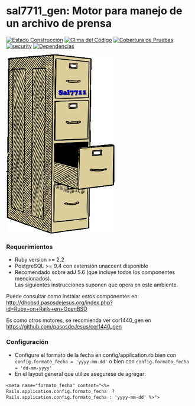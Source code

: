 # sal7711_gen: Motor para manejo de un archivo de prensa
[![Estado Construcción](https://api.travis-ci.org/pasosdeJesus/sal7711_gen.svg?branch=master)](https://travis-ci.org/pasosdeJesus/sal7711_gen) [![Clima del Código](https://codeclimate.com/github/pasosdeJesus/sal7711_gen/badges/gpa.svg)](https://codeclimate.com/github/pasosdeJesus/sal7711_gen) [![Cobertura de Pruebas](https://codeclimate.com/github/pasosdeJesus/sal7711_gen/badges/coverage.svg)](https://codeclimate.com/github/pasosdeJesus/sal7711_gen) [![security](https://hakiri.io/github/pasosdeJesus/sal7711_gen/master.svg)](https://hakiri.io/github/pasosdeJesus/sal7711_gen/master) [![Dependencias](https://gemnasium.com/pasosdeJesus/sal7711_gen.svg)](https://gemnasium.com/pasosdeJesus/sal7711_gen) 

![Logo de sal7711](https://raw.githubusercontent.com/pasosdeJesus/sal7711_gen/master/spec/dummy/public/images/logo.jpg)


### Requerimientos
* Ruby version >= 2.2
* PostgreSQL >= 9.4 con extensión unaccent disponible
* Recomendado sobre adJ 5.6 (que incluye todos los componentes mencionados).  
  Las siguientes instrucciones suponen que opera en este ambiente.

Puede consultar como instalar estos componentes en: http://dhobsd.pasosdejesus.org/index.php?id=Ruby+on+Rails+en+OpenBSD

Es como otros motores, se recomienda ver cor1440_gen en
https://github.com/pasosdeJesus/cor1440_gen

### Configuración 

* Configure el formato de la fecha en config/application.rb bien con ```config.formato_fecha = 'yyyy-mm-dd'``` o  bien con ```config.formato_fecha = 'dd-mm-yyyy'```
* En el layout general que utilize asegurese de agregar:
```
<meta name="formato_fecha" content="<%= Rails.application.config.formato_fecha  ? Rails.application.config.formato_fecha : 'yyyy-mm-dd' %>">
```

